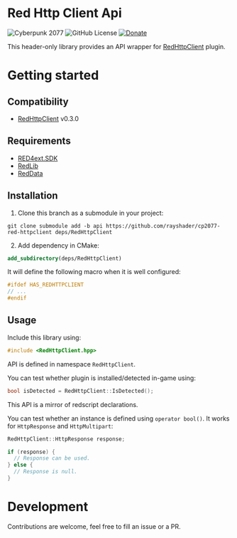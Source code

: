 # Red Http Client Api
![Cyberpunk 2077](https://img.shields.io/badge/Cyberpunk%202077-v2.12-blue)
![GitHub License](https://img.shields.io/github/license/rayshader/cp2077-red-httpclient)
[![Donate](https://img.shields.io/badge/donate-buy%20me%20a%20coffee-yellow)](https://www.buymeacoffee.com/lpfreelance)

This header-only library provides an API wrapper for [RedHttpClient] plugin.

# Getting started

## Compatibility
- [RedHttpClient] v0.3.0

## Requirements
- [RED4ext.SDK]
- [RedLib]
- [RedData]

## Installation

1. Clone this branch as a submodule in your project:
```shell
git clone submodule add -b api https://github.com/rayshader/cp2077-red-httpclient deps/RedHttpClient
```
2. Add dependency in CMake:
```cmake
add_subdirectory(deps/RedHttpClient)
```

It will define the following macro when it is well configured:
```cpp
#ifdef HAS_REDHTTPCLIENT
// ...
#endif
```

## Usage

Include this library using:
```cpp
#include <RedHttpClient.hpp>
```

API is defined in namespace `RedHttpClient`.

You can test whether plugin is installed/detected in-game using:
```cpp
bool isDetected = RedHttpClient::IsDetected();
```

This API is a mirror of redscript declarations.

You can test whether an instance is defined using `operator bool()`. It works
for `HttpResponse` and `HttpMultipart`:
```cpp
RedHttpClient::HttpResponse response;

if (response) {
  // Response can be used.
} else {
  // Response is null.
}
```

# Development
Contributions are welcome, feel free to fill an issue or a PR.

<!-- Table of links -->
[RED4ext.SDK]: https://github.com/WopsS/RED4ext.SDK
[RedLib]: https://github.com/psiberx/cp2077-red-lib
[RedData]: https://github.com/rayshader/cp2077-red-data
[RedHttpClient]: https://github.com/rayshader/cp2077-red-httpclient
